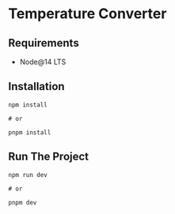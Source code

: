 # Temperature Converter

## Requirements

- Node@14 LTS

## Installation

```
npm install

# or

pnpm install
```

## Run The Project

```
npm run dev

# or

pnpm dev
```
